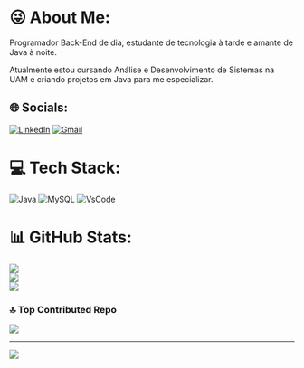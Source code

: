
# 😜 About Me:
Programador Back-End de dia, estudante de tecnologia à tarde e amante de Java à noite.

Atualmente estou cursando Análise e Desenvolvimento de Sistemas na UAM e criando projetos em Java para me especializar.




## 🌐 Socials:
[![LinkedIn](https://img.shields.io/badge/LinkedIn-0077B5?style=for-the-badge&logo=linkedin&logoColor=white)](https://www.linkedin.com/in/taleshein/)
[![Gmail](https://img.shields.io/badge/Gmail-D14836?style=for-the-badge&logo=gmail&logoColor=white)]((mailto:taleshein8@gmail.com)
)

# 💻 Tech Stack:
![Java](https://img.shields.io/badge/Java-ED8B00?style=for-the-badge&logo=openjdk&logoColor=white) 
![MySQL](https://img.shields.io/badge/MySQL-3972F6?style=for-the-badge&logo=mysql&logoColor=white)
![VsCode](https://img.shields.io/badge/vsCode-123FB1?style=for-the-badge&logo=visual%20studio%20code&logoColor=white)
# 📊 GitHub Stats:
![](https://github-readme-stats.vercel.app/api?username=TaLesHein&theme=slateorange&hide_border=false&include_all_commits=false&count_private=false)<br/>
![](https://github-readme-streak-stats.herokuapp.com/?user=TaLesHein&theme=slateorange&hide_border=false)<br/>
![](https://github-readme-stats.vercel.app/api/top-langs/?username=TaLesHein&theme=slateorange&hide_border=false&include_all_commits=false&count_private=false&layout=compact)

### 🔝 Top Contributed Repo
![](https://github-contributor-stats.vercel.app/api?username=TaLesHein&limit=5&theme=onedark&combine_all_yearly_contributions=true)

---
[![](https://visitcount.itsvg.in/api?id=TaLesHein&icon=0&color=0)](https://visitcount.itsvg.in)

<!-- Proudly created with GPRM ( https://gprm.itsvg.in ) -->
